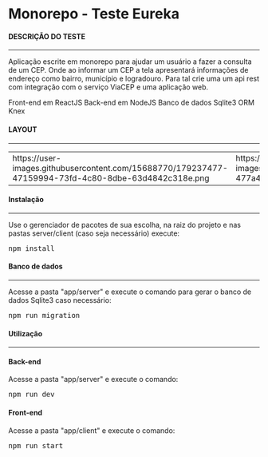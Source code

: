 # Monorepo - Teste Eureka

#### DESCRIÇÃO DO TESTE
<hr>

<p>
Aplicação escrite em monorepo para ajudar um usuário a fazer a consulta de um CEP. Onde ao
informar um CEP a tela apresentará informações de endereço como bairro, município e
logradouro. Para tal crie uma um api rest com integração com o serviço ViaCEP e uma
aplicação web.
</p>

<p>
Front-end em ReactJS
Back-end em NodeJS
Banco de dados Sqlite3
ORM Knex
</p>

#### LAYOUT
<hr>

<table>
  <tr>
    <td>
    https://user-images.githubusercontent.com/15688770/179237477-47159994-73fd-4c80-8dbe-63d4842c318e.png
    </td>
    <td>
    https://user-images.githubusercontent.com/15688770/179238219-477a491c-e5d6-4cb4-8ee7-54b0f1745239.png
    </td>
  </tr>
</table>

#### Instalação
<hr>
<p>Use o gerenciador de pacotes de sua escolha, na raiz do projeto e nas pastas server/client (caso seja necessário) execute:</p>
<pre>
npm install
</pre>

#### Banco de dados
<hr>
<p>Acesse a pasta "app/server" e execute o comando para gerar o banco de dados Sqlite3 caso necessário:</p>
<pre>
npm run migration
</pre>

#### Utilização
<hr>

#### Back-end
<p>Acesse a pasta "app/server" e execute o comando:</p>
<pre>
npm run dev
</pre>

#### Front-end
<p>Acesse a pasta "app/client" e execute o comando:</p>
<pre>
npm run start
</pre>
